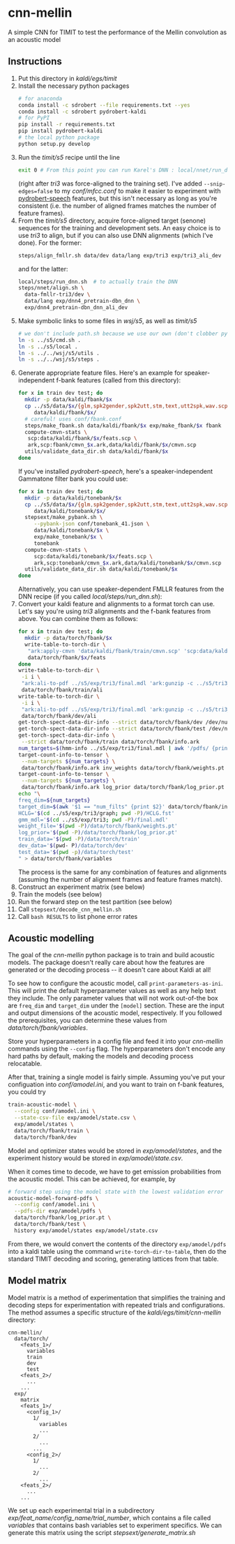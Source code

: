 # cnn-mellin
A simple CNN for TIMIT to test the performance of the Mellin convolution as
an acoustic model

## Instructions

1. Put this directory in _kaldi/egs/timit_
2. Install the necessary python packages
   ``` bash
   # for anaconda
   conda install -c sdrobert --file requirements.txt --yes
   conda install -c sdrobert pydrobert-kaldi
   # for PyPI
   pip install -r requirements.txt
   pip install pydrobert-kaldi
   # the local python package
   python setup.py develop
   ```
3. Run the _timit/s5_ recipe until the line
   ``` bash
   exit 0 # From this point you can run Karel's DNN : local/nnet/run_dnn.sh
   ```
   (right after _tri3_ was force-aligned to the training set). I've added
   `--snip-edges=false` to my _conf/mfcc.conf_ to make it easier to
   experiment with
   [pydrobert-speech](https://github.com/sdrobert/pydrobert-speech)
   features, but this isn't necessary as long as you're consistent (i.e. the
   number of aligned frames matches the number of feature frames).
4. From the _timit/s5_ directory, acquire force-aligned target (senone)
   sequences for the training and development sets. An easy choice is to use
   _tri3_ to align, but if you can also use DNN alignments (which I've done).
   For the former:
   ``` bash
   steps/align_fmllr.sh data/dev data/lang exp/tri3 exp/tri3_ali_dev
   ```
   and for the latter:
   ``` bash
   local/steps/run_dnn.sh  # to actually train the DNN
   steps/nnet/align.sh \
     data-fmllr-tri3/dev \
     data/lang exp/dnn4_pretrain-dbn_dnn \
     exp/dnn4_pretrain-dbn_dnn_ali_dev
   ```
5. Make symbolic links to some files in _wsj/s5_, as well as _timit/s5_
   ``` bash
   # we don't include path.sh because we use our own (don't clobber python)
   ln -s ../s5/cmd.sh .
   ln -s ../s5/local .
   ln -s ../../wsj/s5/utils .
   ln -s ../../wsj/s5/steps .
   ```
6. Generate appropriate feature files. Here's an example for
   speaker-independent f-bank features (called from this directory):
   ``` bash
   for x in train dev test; do
     mkdir -p data/kaldi/fbank/$x
     cp ../s5/data/$x/{glm,spk2gender,spk2utt,stm,text,utt2spk,wav.scp} \
        data/kaldi/fbank/$x/
     # careful! uses conf/fbank.conf
     steps/make_fbank.sh data/kaldi/fbank/$x exp/make_fbank/$x fbank
     compute-cmvn-stats \
      scp:data/kaldi/fbank/$x/feats.scp \
      ark,scp:fbank/cmvn_$x.ark,data/kaldi/fbank/$x/cmvn.scp
     utils/validate_data_dir.sh data/kaldi/fbank/$x
   done
   ```
   If you've installed _pydrobert-speech_, here's a speaker-independent
   Gammatone filter bank you could use:
   ``` bash
   for x in train dev test; do
     mkdir -p data/kaldi/tonebank/$x
     cp ../s5/data/$x/{glm,spk2gender,spk2utt,stm,text,utt2spk,wav.scp} \
        data/kaldi/tonebank/$x/
     stepsext/make_pybank.sh \
        --pybank-json conf/tonebank_41.json \
        data/kaldi/tonebank/$x \
        exp/make_tonebank/$x \
        tonebank
     compute-cmvn-stats \
        scp:data/kaldi/tonebank/$x/feats.scp \
        ark,scp:tonebank/cmvn_$x.ark,data/kaldi/tonebank/$x/cmvn.scp
     utils/validate_data_dir.sh data/kaldi/tonebank/$x
   done
   ```
   Alternatively, you can use speaker-dependent FMLLR features from the DNN
   recipe (if you called _local/steps/run_dnn.sh_):
7. Convert your kaldi feature and alignments to a format torch can use. Let's
   say you're using _tri3_ alignments and the f-bank features from above. You
   can combine them as follows:
   ``` bash
   for x in train dev test; do
     mkdir -p data/torch/fbank/$x
     write-table-to-torch-dir \
      "ark:apply-cmvn 'data/kaldi/fbank/train/cmvn.scp' 'scp:data/kaldi/fbank/$x/feats.scp' ark:- |" \
      data/torch/fbank/$x/feats
   done
   write-table-to-torch-dir \
    -i i \
    "ark:ali-to-pdf ../s5/exp/tri3/final.mdl 'ark:gunzip -c ../s5/tri3_ali/ali.*.gz |' ark:- |" \
    data/torch/fbank/train/ali
   write-table-to-torch-dir \
    -i i \
    "ark:ali-to-pdf ../s5/exp/tri3/final.mdl 'ark:gunzip -c ../s5/tri3_ali_dev/ali.*.gz |' ark:- |" \
    data/torch/fbank/dev/ali
   get-torch-spect-data-dir-info --strict data/torch/fbank/dev /dev/null
   get-torch-spect-data-dir-info --strict data/torch/fbank/test /dev/null
   get-torch-spect-data-dir-info \
    --strict data/torch/fbank/train data/torch/fbank/info.ark
   num_targets=$(hmm-info ../s5/exp/tri3/final.mdl | awk '/pdfs/ {print $4}')
   target-count-info-to-tensor \
    --num-targets ${num_targets} \
    data/torch/fbank/info.ark inv_weights data/torch/fbank/weights.pt
   target-count-info-to-tensor \
    --num-targets ${num_targets} \
    data/torch/fbank/info.ark log_prior data/torch/fbank/log_prior.pt
   echo "\
   freq_dim=${num_targets}
   target_dim=$(awk '$1 == "num_filts" {print $2}' data/torch/fbank/info.ark)
   HCLG='$(cd ../s5/exp/tri3/graph; pwd -P)/HCLG.fst'
   gmm_mdl='$(cd ../s5/exp/tri3; pwd -P)/final.mdl'
   weight_file='$(pwd -P)/data/torch/fbank/weights.pt'
   log_prior='$(pwd -P)/data/torch/fbank/log_prior.pt'
   train_data='$(pwd -P)/data/torch/train'
   dev_data='$(pwd- P)/data/torch/dev'
   test_data='$(pwd -p)/data/torch/test'
   " > data/torch/fbank/variables
   ```
   The process is the same for any combination of features and alignments
   (assuming the number of alignment frames and feature frames match).
8. Construct an experiment matrix (see below)
9. Train the models (see below)
10. Run the forward step on the test partition (see below)
11. Call `stepsext/decode_cnn_mellin.sh`
12. Call `bash RESULTS` to list phone error rates

## Acoustic modelling
The goal of the _cnn-mellin_ python package is to train and build acoustic
models. The package doesn't really care about how the features are generated or
the decoding process -- it doesn't care about Kaldi at all!

To see how to configure the acoustic model, call `print-parameters-as-ini`.
This will print the default hyperparameter values as well as any help text
they include. The only parameter values that will not work out-of-the box are
`freq_dim` and `target_dim` under the `[model]` section. These are the
input and output dimensions of the acoustic model, respectively. If you
followed the prerequisites, you can determine these values from
_data/torch/fbank/variables_.

Store your hyperparameters in a config file and feed it into your _cnn-mellin_
commands using the `--config` flag. The hyperparameters don't encode any
hard paths by default, making the models and decoding process relocatable.

After that, training a single model is fairly simple. Assuming you've put your
configuation into _conf/amodel.ini_, and you want to train on f-bank features,
you could try
``` bash
train-acoustic-model \
  --config conf/amodel.ini \
  --state-csv-file exp/amodel/state.csv \
  exp/amodel/states \
  data/torch/fbank/train \
  data/torch/fbank/dev
```
Model and optimizer states would be stored in _exp/amodel/states_, and the
experiment history would be stored in _exp/amodel/state.csv_.

When it comes time to decode, we have to get emission probabilities from the
acoustic model. This can be achieved, for example, by
``` bash
# forward step using the model state with the lowest validation error
acoustic-model-forward-pdfs \
  --config conf/amodel.ini \
  --pdfs-dir exp/amodel/pdfs \
  data/torch/fbank/log_prior.pt \
  data/torch/fbank/test \
  history exp/amodel/states exp/amodel/state.csv
```
From there, we would convert the contents of the directory `exp/amodel/pdfs`
into a kaldi table using the command `write-torch-dir-to-table`, then do the
standard TIMIT decoding and scoring, generating lattices from that table.

## Model matrix
Model matrix is a method of experimentation that simplifies the training
and decoding steps for experimentation with repeated trials and configurations.
The method assumes a specific structure of the _kaldi/egs/timit/cnn-mellin_
directory:
```
cnn-mellin/
  data/torch/
    <feats_1>/
      variables
      train
      dev
      test
    <feats_2>/
      ...
    ...
  exp/
    matrix
    <feats_1>/
      <config_1>/
        1/
          variables
          ...
        2/
          ...
        ...
      <config_2>/
        1/
          ...
        2/
          ...
    <feats_2>/
      ...
    ...
```
We set up each experimental trial in a subdirectory
_exp/feat_name/config_name/trial_number_, which contains a file called
_variables_ that contains bash variables set to experiment specifics. We can
generate this matrix using the script _stepsext/generate_matrix.sh_
